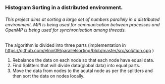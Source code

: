 


### Histogram Sorting in a distributed environment.

###### This project aims at sorting a large set of numbers parallely in a distributed environment. MPI is being used for communication between processes and OpenMP is being used for synchronisation among threads.


The algorithm is divided into three parts (implementation in https://github.com/elnin09/parallelsorting/blob/master/src/solution.cpp )

1) Rebalance the data on each node so that each node have equal data.
2) Find Splitters that will divide data(global data) into equal parts.
3) Move the data from nodes to the acutal node as per the splitters and then sort the data on nodes locally.
